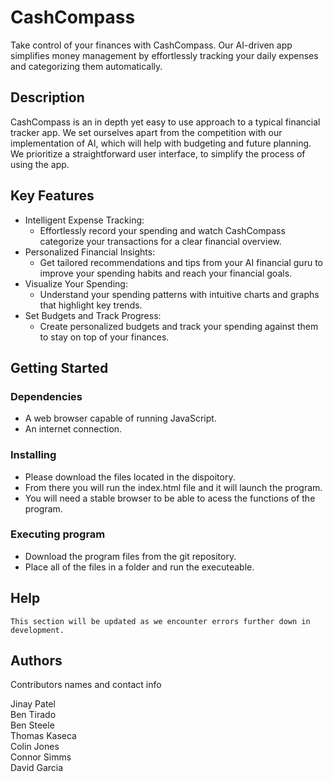 # CashCompass

Take control of your finances with CashCompass. Our AI-driven app simplifies money management by effortlessly tracking your daily expenses and categorizing them automatically.

## Description

CashCompass is an in depth yet easy to use approach to a typical financial tracker app. We set ourselves apart from the competition with our implementation of AI,
which will help with budgeting and future planning. We prioritize a straightforward user interface, to simplify the process of using the app.


## Key Features
 * Intelligent Expense Tracking:
    * Effortlessly record your spending and watch CashCompass categorize your transactions for a clear financial overview.
* Personalized Financial Insights:
    * Get tailored recommendations and tips from your AI financial guru to improve your spending habits and reach your financial goals.
* Visualize Your Spending:
    * Understand your spending patterns with intuitive charts and graphs that highlight key trends.
* Set Budgets and Track Progress:
    *  Create personalized budgets and track your spending against them to stay on top of your finances.

## Getting Started

### Dependencies

* A web browser capable of running JavaScript.
* An internet connection.

### Installing

* Please download the files located in the dispoitory.
* From there you will run the index.html file and it will launch the program.
* You will need a stable browser to be able to acess the functions of the program.

### Executing program

* Download the program files from the git repository. 
* Place all of the files in a folder and run the executeable.

## Help

```
This section will be updated as we encounter errors further down in development.
```

## Authors

Contributors names and contact info

Jinay Patel\
Ben  Tirado\
Ben Steele\
Thomas Kaseca\
Colin Jones\
Connor Simms\
David Garcia


